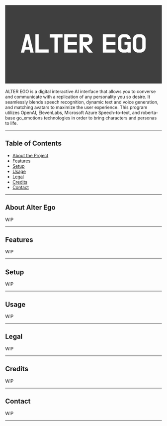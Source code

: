 <div align="center">
  <img src="./logo.png" alt="Placeholder Logo" title="Placeholder Logo" />
</div>


ALTER EGO is a digital interactive AI interface that allows you to converse and communicate with a replication of any personality you so desire. It seamlessly blends speech recognition, dynamic text and voice generation, and matching avatars to maximize the user experience. This program utilizes OpenAI, ElevenLabs, Microsoft Azure Speech-to-text, and roberta-base go_emotions technologies in order to bring characters and personas to life.

---

## Table of Contents
- [About the Project](#about-the-project)
- [Features](#features)
- [Setup](#setup)
- [Usage](#usage)
- [Legal](#legal)
- [Credits](#credits)
- [Contact](#contact)

---

## About Alter Ego

WIP

---

## Features

WIP

---

## Setup

WIP

---

## Usage

WIP

---

## Legal

WIP

---

## Credits

WIP

---

## Contact

WIP

---
